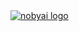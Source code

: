 <footer class="footer-content grid">
  <div class="notbyai">
    <a href="https://notbyai.fyi/" target="_blank" rel="noreferrer">
      <img alt="nobyai logo" src="https://user-images.githubusercontent.com/62137266/225653923-a69103f5-b318-4e52-9ea1-95b61d388366.svg"></img>
    </a>
  </div>
</footer>